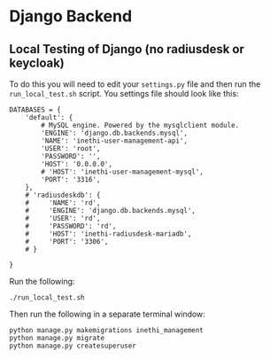 # Django Backend

## Local Testing of Django (no radiusdesk or keycloak)
To do this you will need to edit your ```settings.py``` file and then run the ```run_local_test.sh``` script. You
settings file should look like this:
```
DATABASES = {
    'default': {
        # MySQL engine. Powered by the mysqlclient module.
        'ENGINE': 'django.db.backends.mysql',
        'NAME': 'inethi-user-management-api',
        'USER': 'root',
        'PASSWORD': '',
        'HOST': '0.0.0.0',
        # 'HOST': 'inethi-user-management-mysql',
        'PORT': '3316',
    },
    # 'radiusdeskdb': {
    #     'NAME': 'rd',
    #     'ENGINE': 'django.db.backends.mysql',
    #     'USER': 'rd',
    #     'PASSWORD': 'rd',
    #     'HOST': 'inethi-radiusdesk-mariadb',
    #     'PORT': '3306',
    # }

}
```
Run the following:
```
./run_local_test.sh
```
Then run the following in a separate terminal window:
```
python manage.py makemigrations inethi_management
python manage.py migrate
python manage.py createsuperuser
```

